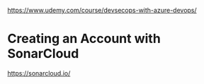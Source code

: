 https://www.udemy.com/course/devsecops-with-azure-devops/

# Creating an Account with SonarCloud
https://sonarcloud.io/
